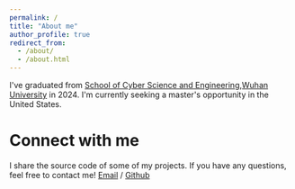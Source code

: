 ```yaml
---
permalink: /
title: "About me"
author_profile: true
redirect_from: 
  - /about/
  - /about.html
---
```


I've graduated from [School of Cyber Science and Engineering](https://cse.whu.edu.cn/),[Wuhan University](https://www.whu.edu.cn/) in 2024. I'm currently seeking a master's opportunity in the United States.

Connect with me
======
I share the source code of some of my projects. If you have any questions, feel free to contact me!
[Email](mailto:superwen811@gmail.com) / [Github](https://github.com/superwen811)

